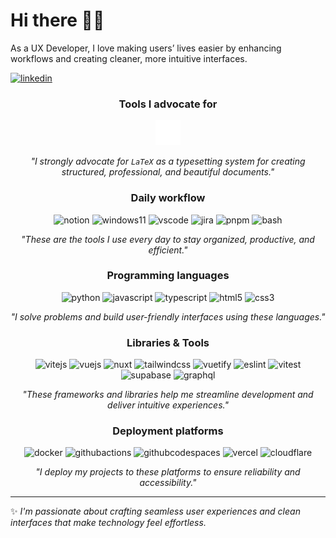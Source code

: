 # Hi there 👋🏻

As a UX Developer, I love making users’ lives easier by enhancing workflows and creating cleaner, more intuitive interfaces.

[![linkedin](https://img.shields.io/badge/LinkedIn-0077B5?style=for-the-badge&logo=linkedin&logoColor=white)](https://www.linkedin.com/in/emanuelenardi/)

<!--
- 🔭 I'm currently working on ...
- 🌱 I'm currently learning ...
- 👯 I'm looking to collaborate on ...
- 🤔 I'm looking for help with ...
- 💬 Ask me about ...
- 📫 How to reach me: ...
- ⚡ Fun fact: ...
-->

<div align=center>

  ### Tools I advocate for

  <img src="https://raw.githubusercontent.com/emanuelenardi/EmanueleNardi/refs/heads/main/latex-white.svg" height="40" width="40" alt="LaTeX" />
  
  _"I strongly advocate for `LaTeX` as a typesetting system for creating structured, professional, and beautiful documents."_

  ### Daily workflow

  <p align="center">
    <img src="https://cdn.jsdelivr.net/gh/devicons/devicon@latest/icons/notion/notion-original.svg" height="40" width="40" alt="notion" />
    <img src="https://cdn.jsdelivr.net/gh/devicons/devicon@latest/icons/windows11/windows11-original.svg" height="40" width="40" alt="windows11" />
    <img src="https://cdn.jsdelivr.net/gh/devicons/devicon@latest/icons/vscode/vscode-original.svg" height="40" width="40" alt="vscode" />
    <img src="https://cdn.jsdelivr.net/gh/devicons/devicon@latest/icons/jira/jira-original.svg" height="40" width="40" alt="jira" />
    <img src="https://cdn.jsdelivr.net/gh/devicons/devicon@latest/icons/pnpm/pnpm-original.svg" height="40" width="40" alt="pnpm" />
    <img src="https://cdn.jsdelivr.net/gh/devicons/devicon@latest/icons/bash/bash-original.svg" height="40" width="40" alt="bash" />
  </p>

  _"These are the tools I use every day to stay organized, productive, and efficient."_

  ### Programming languages

  <p align="center">
    <img src="https://cdn.jsdelivr.net/gh/devicons/devicon@latest/icons/python/python-original.svg" height="40" width="40" alt="python" />
    <img src="https://cdn.jsdelivr.net/gh/devicons/devicon@latest/icons/javascript/javascript-original.svg" height="40" width="40" alt="javascript" />
    <img src="https://cdn.jsdelivr.net/gh/devicons/devicon@latest/icons/typescript/typescript-original.svg" height="40" width="40" alt="typescript" />
    <img src="https://cdn.jsdelivr.net/gh/devicons/devicon@latest/icons/html5/html5-original.svg" height="40" width="40" alt="html5" />
    <img src="https://cdn.jsdelivr.net/gh/devicons/devicon@latest/icons/css3/css3-original.svg" height="40" width="40" alt="css3" />
  </p>

  _"I solve problems and build user-friendly interfaces using these languages."_
  
  ### Libraries & Tools

  <p align="center">
    <img src="https://cdn.jsdelivr.net/gh/devicons/devicon@latest/icons/vitejs/vitejs-original.svg" height="40" width="40" alt="vitejs" />
    <img src="https://cdn.jsdelivr.net/gh/devicons/devicon@latest/icons/vuejs/vuejs-original.svg" height="40" width="40" alt="vuejs" />
    <img src="https://cdn.jsdelivr.net/gh/devicons/devicon@latest/icons/nuxt/nuxt-original.svg" height="40" width="40" alt="nuxt" />
    <img src="https://cdn.jsdelivr.net/gh/devicons/devicon@latest/icons/tailwindcss/tailwindcss-original-wordmark.svg" height="40" width="40" alt="tailwindcss" />
    <img src="https://cdn.jsdelivr.net/gh/devicons/devicon@latest/icons/vuetify/vuetify-original.svg" height="40" width="40" alt="vuetify" />
    <img src="https://cdn.jsdelivr.net/gh/devicons/devicon@latest/icons/eslint/eslint-original.svg" height="40" width="40" alt="eslint" />
    <img src="https://cdn.jsdelivr.net/gh/devicons/devicon@latest/icons/vitest/vitest-original.svg" height="40" width="40" alt="vitest" />
    <img src="https://cdn.jsdelivr.net/gh/devicons/devicon@latest/icons/supabase/supabase-original.svg" height="40" width="40" alt="supabase" />
    <img src="https://cdn.jsdelivr.net/gh/devicons/devicon@latest/icons/graphql/graphql-plain.svg" height="40" width="40" alt="graphql" />
  </p>

  _"These frameworks and libraries help me streamline development and deliver intuitive experiences."_

  ### Deployment platforms

  <p align="center">
    <img src="https://cdn.jsdelivr.net/gh/devicons/devicon@latest/icons/docker/docker-original.svg" height="40" width="40" alt="docker" />
    <img src="https://cdn.jsdelivr.net/gh/devicons/devicon@latest/icons/githubactions/githubactions-original.svg" height="40" width="40" alt="githubactions" />
    <img src="https://cdn.jsdelivr.net/gh/devicons/devicon@latest/icons/githubcodespaces/githubcodespaces-original.svg" height="40" width="40" alt="githubcodespaces" />
    <img src="https://cdn.jsdelivr.net/gh/devicons/devicon@latest/icons/vercel/vercel-original.svg" height="40" width="40" alt="vercel" />
    <img src="https://cdn.jsdelivr.net/gh/devicons/devicon@latest/icons/cloudflare/cloudflare-original.svg" height="40" width="40" alt="cloudflare" />
  </p>

  _"I deploy my projects to these platforms to ensure reliability and accessibility."_
</div>

---

✨ *I'm passionate about crafting seamless user experiences and clean interfaces that make technology feel effortless.*
